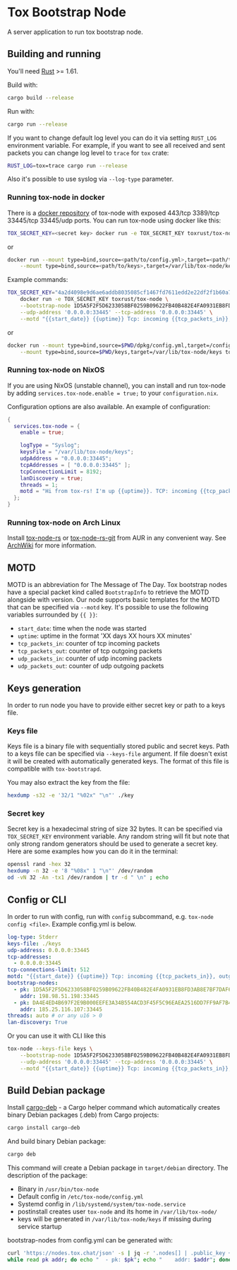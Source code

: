 # Tox Bootstrap Node

A server application to run tox bootstrap node.

## Building and running

You'll need [Rust] >= 1.61.

Build with:

```sh
cargo build --release
```

Run with:

```sh
cargo run --release
```

If you want to change default log level you can do it via setting `RUST_LOG`
environment variable. For example, if you want to see all received and sent
packets you can change log level to `trace` for `tox` crate:

```sh
RUST_LOG=tox=trace cargo run --release
```

Also it's possible to use syslog via `--log-type` parameter.

### Running tox-node in docker

There is a [docker repository] of tox-node with exposed 443/tcp 3389/tcp 33445/tcp 33445/udp ports.
You can run tox-node using docker like this:

```sh
TOX_SECRET_KEY=<secret key> docker run -e TOX_SECRET_KEY toxrust/tox-node <ARGS>
```

or

```sh
docker run --mount type=bind,source=<path/to/config.yml>,target=<path/to/target/config.yml> \
    --mount type=bind,source=<path/to/keys>,target=/var/lib/tox-node/keys toxrust/tox-node config <path/to/config.yml>
```

Example commands:

```sh
TOX_SECRET_KEY="4a2d4098e9d6ae6addb8035085cf1467fd7611edd2e22df2f1b60a71763b4ce4" \
    docker run -e TOX_SECRET_KEY toxrust/tox-node \
    --bootstrap-node 1D5A5F2F5D6233058BF0259B09622FB40B482E4FA0931EB8FD3AB8E7BF7DAF6F 198.98.51.198:33445 \
    --udp-address '0.0.0.0:33445' --tcp-address '0.0.0.0:33445' \
    --motd "{{start_date}} {{uptime}} Tcp: incoming {{tcp_packets_in}}, outgoing {{tcp_packets_out}}, Udp: incoming {{udp_packets_in}}, outgoing {{udp_packets_out}}"
```

or

```sh
docker run --mount type=bind,source=$PWD/dpkg/config.yml,target=/config.yml \
    --mount type=bind,source=$PWD/keys,target=/var/lib/tox-node/keys toxrust/tox-node config /config.yml
```

### Running tox-node on NixOS

If you are using NixOS (unstable channel), you can install and run tox-node by adding `services.tox-node.enable = true;` to your `configuration.nix`.

Configuration options are also available. An example of configuration:

```nix
{
  services.tox-node = {
    enable = true;

    logType = "Syslog";
    keysFile = "/var/lib/tox-node/keys";
    udpAddress = "0.0.0.0:33445";
    tcpAddresses = [ "0.0.0.0:33445" ];
    tcpConnectionLimit = 8192;
    lanDiscovery = true;
    threads = 1;
    motd = "Hi from tox-rs! I'm up {{uptime}}. TCP: incoming {{tcp_packets_in}}, outgoing {{tcp_packets_out}}, UDP: incoming {{udp_packets_in}}, outgoing {{udp_packets_out}}";
  };
}
```

### Running tox-node on Arch Linux

Install [tox-node-rs] or [tox-node-rs-git] from AUR in any convenient way. See
[ArchWiki] for more information.

## MOTD

MOTD is an abbreviation for The Message of The Day. Tox bootstrap nodes have a
special packet kind called `BootstrapInfo` to retrieve the MOTD alongside with
version. Our node supports basic templates for the MOTD that can be specified
via `--motd` key. It's possible to use the following variables surrounded by
`{{ }}`:
- `start_date`: time when the node was started
- `uptime`: uptime in the format 'XX days XX hours XX minutes'
- `tcp_packets_in`: counter of tcp incoming packets
- `tcp_packets_out`: counter of tcp outgoing packets
- `udp_packets_in`: counter of udp incoming packets
- `udp_packets_out`: counter of udp outgoing packets

## Keys generation

In order to run node you have to provide either secret key or path to a keys file.

### Keys file

Keys file is a binary file with sequentially stored public and secret keys. Path
to a keys file can be specified via `--keys-file` argument. If file doesn't
exist it will be created with automatically generated keys. The format of this
file is compatible with `tox-bootstrapd`.

You may also extract the key from the file:

```sh
hexdump -s32 -e '32/1 "%02x" "\n"' ./key
```

### Secret key

Secret key is a hexadecimal string of size 32 bytes. It can be specified via
`TOX_SECRET_KEY` environment variable. Any random string will fit but note that
only strong random generators should be used to generate a secret key. Here are
some examples how you can do it in the terminal:

```sh
openssl rand -hex 32
hexdump -n 32 -e '8 "%08x" 1 "\n"' /dev/random
od -vN 32 -An -tx1 /dev/random | tr -d " \n" ; echo
```

## Config or CLI

In order to run with config, run with `config` subcommand, e.g. `tox-node config <file>`.
Example config.yml is below.
```yaml
log-type: Stderr
keys-file: ./keys
udp-address: 0.0.0.0:33445
tcp-addresses:
  - 0.0.0.0:33445
tcp-connections-limit: 512
motd: "{{start_date}} {{uptime}} Tcp: incoming {{tcp_packets_in}}, outgoing {{tcp_packets_out}}, Udp: incoming {{udp_packets_in}}, outgoing {{udp_packets_out}}"
bootstrap-nodes:
  - pk: 1D5A5F2F5D6233058BF0259B09622FB40B482E4FA0931EB8FD3AB8E7BF7DAF6F
    addr: 198.98.51.198:33445
  - pk: DA4E4ED4B697F2E9B000EEFE3A34B554ACD3F45F5C96EAEA2516DD7FF9AF7B43
    addr: 185.25.116.107:33445
threads: auto # or any u16 > 0
lan-discovery: True
```
Or you can use it with CLI like this
```sh
tox-node --keys-file keys \
    --bootstrap-node 1D5A5F2F5D6233058BF0259B09622FB40B482E4FA0931EB8FD3AB8E7BF7DAF6F 198.98.51.198:33445 \
    --udp-address '0.0.0.0:33445' --tcp-address '0.0.0.0:33445' \
    --motd "{{start_date}} {{uptime}} Tcp: incoming {{tcp_packets_in}}, outgoing {{tcp_packets_out}}, Udp: incoming {{udp_packets_in}}, outgoing {{udp_packets_out}}"
```

## Build Debian package

Install [cargo-deb] - a Cargo helper command which automatically creates binary Debian packages (.deb) from Cargo projects:

```sh
cargo install cargo-deb
```

And build binary Debian package:

```sh
cargo deb
```

This command will create a Debian package in `target/debian` directory.
The description of the package:

* Binary in `/usr/bin/tox-node`
* Default config in `/etc/tox-node/config.yml`
* Systemd config in `/lib/systemd/system/tox-node.service`
* postinstall creates user `tox-node` and its home in `/var/lib/tox-node/`
* keys will be generated in `/var/lib/tox-node/keys` if missing during service startup

bootstrap-nodes from config.yml can be generated with:

```sh
curl 'https://nodes.tox.chat/json' -s | jq -r '.nodes[] | .public_key + " " + .ipv4 + ":" + (.port | tostring)' | \
while read pk addr; do echo "  - pk: $pk"; echo "    addr: $addr"; done
```

[libsodium]: https://github.com/jedisct1/libsodium
[Rust]: https://www.rust-lang.org
[cargo-deb]: https://crates.io/crates/cargo-deb
[tox-node-rs]: https://aur.archlinux.org/packages/tox-node-rs
[tox-node-rs-git]: https://aur.archlinux.org/packages/tox-node-rs-git
[ArchWiki]: https://wiki.archlinux.org/index.php/Arch_User_Repository#Installing_packages
[docker repository]: https://hub.docker.com/r/toxrust/tox-node
